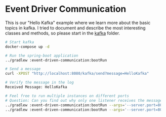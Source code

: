 # Event Driver Communication

This is our "Hello Kafka" example where we learn more about the basic topics in kafka. I tried to document and describe the most interesting classes and methods, so please start in the [kafka](src/main/java/com/github/nukesz/kafka) folder.

```sh
# Start kafka
docker-compose up -d

# Run the spring-boot application
../gradlew :event-driven-communication:bootRun

# Send a message
curl -XPOST "http://localhost:8080/kafka/send?message=HelloKafka"

# Verify the message in the log
Received Message: HelloKafka

# Feel free to run multiple instances on different ports
# Question: Can you find out why only one listener receives the message?
../gradlew :event-driven-communication:bootRun --args='--server.port=8081'
../gradlew :event-driven-communication:bootRun --args='--server.port=8082'
```

